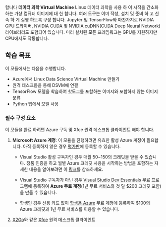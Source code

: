 합니다 **데이터 과학 Virtual Machine** Linux 데이터 과학을 사용 하 여 시작을 간소화 하는 가상 컴퓨터 이미지에 대 한 합니다. 여러 도구는 이미 작성, 설치 및 준비 하 고 신속 하 게 실행 하도록 구성 합니다. Jupyter 및 TensorFlow와 마찬가지로 NVIDIA GPU 드라이버, NVIDIA CUDA 및 NVIDIA cuDNN(CUDA Deep Neural Network) 라이브러리도 포함되어 있습니다. 미리 설치된 모든 프레임워크는 GPU를 지원하지만 CPU에서도 작동합니다.

## <a name="learning-objectives"></a>학습 목표

이 모듈에서는 다음을 수행합니다.

- Azure에서 Linux Data Science Virtual Machine 만들기
- 원격 데스크톱을 통해 DSVM에 연결
- TensorFlow 모델을 학습하여 핫도그를 포함하는 이미지와 포함하지 않는 이미지 분류
- Python 앱에서 모델 사용

### <a name="prerequisites"></a>필수 구성 요소
<!---TODO: This is really long, need to make more concise and also add to index.yml--->
<!---TODO: Update for free sandbox.--->

이 모듈을 완료 하려면 Azure 구독 및 Xfce 원격 데스크톱 클라이언트 해야 합니다.

 1. **Microsoft Azure 계정**: 이 모듈을 진행하려면 유효한 활성 Azure 계정이 필요합니다. 아직 등록하지 않은 경우 [평가판](https://azure.microsoft.com/free/)에 등록할 수 있습니다.

    * Visual Studio 활성 구독자인 경우 매월 $50-$150의 크레딧을 받을 수 있습니다. 정품 인증을 하고 월별 Azure 크레딧 사용을 시작하는 방법을 포함하는 자세한 내용을 알아보려면 이 [링크](https://azure.microsoft.com/pricing/member-offers/msdn-benefits-details/)를 참조하세요.

    * Visual Studio 구독자가 아닌 경우 [Visual Studio Dev Essentials](https://www.visualstudio.com/dev-essentials/) 무료 프로그램에 등록하여 **Azure 무료 계정**(1년 무료 서비스와 첫 달 $200 크레딧 포함)을 만들 수 있습니다.

    * 학생인 경우 신용 카드 없이 [학생용 Azure](https://aka.ms/azure4students) 무료 계정에 등록하여 $100의 Azure 크레딧과 1년 무료 서비스를 이용할 수 있습니다. 

1. [X2Go](https://wiki.x2go.org/doku.php/download:start)와 같은 [Xfce](https://xfce.org/) 원격 데스크톱 클라이언트
